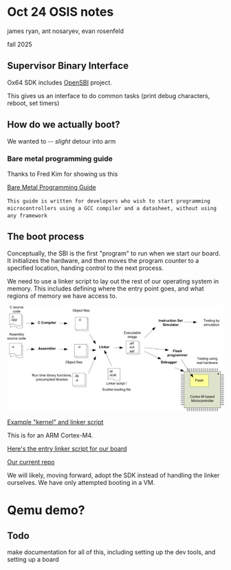 [comment]: # (THEME = black)
[comment]: # (CODE_THEME = base16/zenburn)
# Oct 24 OSIS notes

james ryan, ant nosaryev, evan rosenfeld

fall 2025

[comment]: # (|||)

## Supervisor Binary Interface

Ox64 SDK includes [OpenSBI](https://github.com/riscv-software-src/opensbi) project.

This gives us an interface to do common tasks (print debug characters, reboot,
set timers)

[comment]: # (|||)

## How do we actually boot? 

We wanted to -- *slight* detour into arm

[comment]: # (|||)

### Bare metal programming guide

Thanks to Fred Kim for showing us this

[Bare Metal Programming Guide](https://github.com/cpq/bare-metal-programming-guide/tree/main)

[comment]: # (|||)

`This guide is written for developers who wish to start programming microcontrollers using a GCC compiler and a datasheet, without using any framework`

[comment]: # (|||)

## The boot process

Conceptually, the SBI is the first "program" to run when we start our board. It
initializes the hardware, and then moves the program counter to a specified
location, handing control to the next process.

[comment]: # (|||)

We need to use a linker script to lay out the rest of our operating system in
memory. This includes defining where the entry point goes, and what regions of
memory we have access to. 

[comment]: # (|||)

![linker script purpose](media/linker.jpg)

[comment]: # (|||)

[Example "kernel" and linker script](https://github.com/cpq/bare-metal-programming-guide/tree/main/steps/step-0-minimal)

This is for an ARM Cortex-M4.

[comment]: # (|||)

[Here's the entry linker script for our board](https://github.com/openbouffalo/OBLFR/blob/92bde04ef7487e4b4d333ae5a54b018a085fc0aa/bsp/common/bl808/bl808_flash_d0.ld)

[comment]: # (|||)

[Our current repo](https://github.com/secureshellprotocol/ece491)

We will likely, moving forward, adopt the SDK instead of handling the linker
ourselves. We have only attempted booting in a VM.

[comment]: # (|||)

# Qemu demo?

[comment]: # (|||)

## Todo

make documentation for all of this, including setting up the dev tools, and
setting up a board
